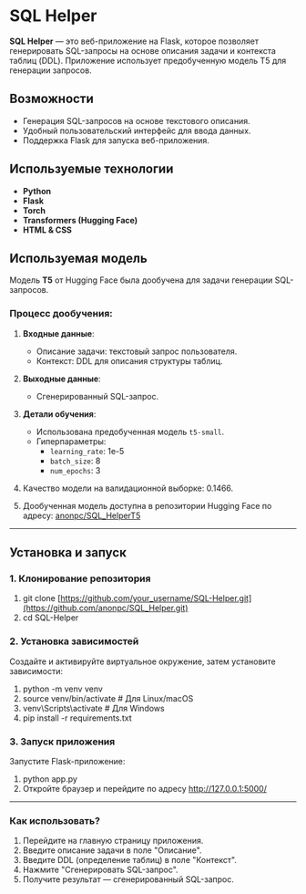 # SQL Helper

**SQL Helper** — это веб-приложение на Flask, которое позволяет генерировать SQL-запросы на основе описания задачи и контекста таблиц (DDL). Приложение использует предобученную модель T5 для генерации запросов.

## Возможности

- Генерация SQL-запросов на основе текстового описания.
- Удобный пользовательский интерфейс для ввода данных.
- Поддержка Flask для запуска веб-приложения.

## Используемые технологии
- **Python**
- **Flask**
- **Torch**
- **Transformers (Hugging Face)**
- **HTML & CSS**

## Используемая модель
Модель **T5** от Hugging Face была дообучена для задачи генерации SQL-запросов. 

### Процесс дообучения:
1. **Входные данные**:
   - Описание задачи: текстовый запрос пользователя.
   - Контекст: DDL для описания структуры таблиц.

2. **Выходные данные**:
   - Сгенерированный SQL-запрос.

3. **Детали обучения**:
   - Использована предобученная модель `t5-small`.
   - Гиперпараметры:
     - `learning_rate`: 1e-5
     - `batch_size`: 8
     - `num_epochs`: 3

4. Качество модели на валидационной выборке: 0.1466.
   
6. Дообученная модель доступна в репозитории Hugging Face по адресу: [anonpc/SQL_HelperT5](https://huggingface.co/anonpc/SQL_HelperT5)

---

## Установка и запуск

### 1. Клонирование репозитория
1. git clone [https://github.com/your_username/SQL-Helper.git](https://github.com/anonpc/SQL_Helper.git)
2. cd SQL-Helper

### 2. Установка зависимостей
Создайте и активируйте виртуальное окружение, затем установите зависимости:

1. python -m venv venv
2. source venv/bin/activate  # Для Linux/macOS
3. venv\Scripts\activate     # Для Windows
4. pip install -r requirements.txt

### 3. Запуск приложения
Запустите Flask-приложение:
1. python app.py
2. Откройте браузер и перейдите по адресу http://127.0.0.1:5000/

---

### Как использовать?
1. Перейдите на главную страницу приложения.
2. Введите описание задачи в поле "Описание".
3. Введите DDL (определение таблиц) в поле "Контекст".
4. Нажмите "Сгенерировать SQL-запрос".
5. Получите результат — сгенерированный SQL-запрос.

